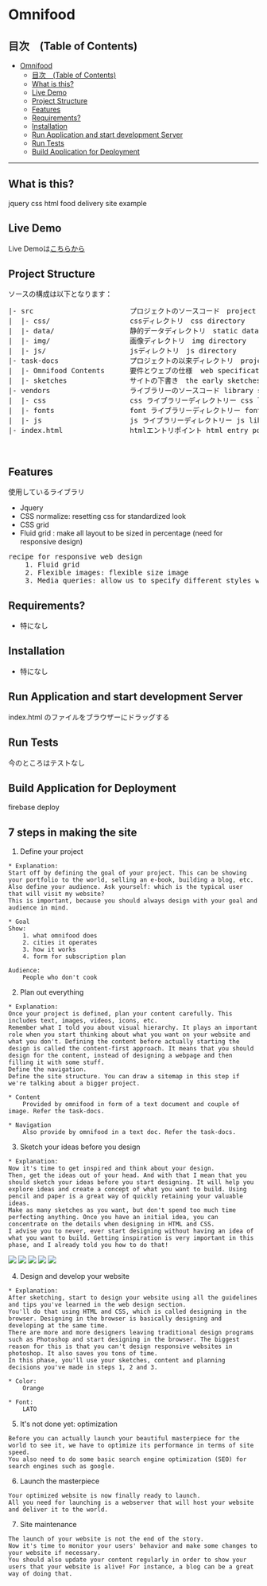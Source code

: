 # Omnifood 

## 目次　(Table of Contents)
- [Omnifood](#omnifood)
  - [目次　(Table of Contents)](#%e7%9b%ae%e6%ac%a1-table-of-contents)
  - [What is this?](#what-is-this)
  - [Live Demo](#live-demo)
  - [Project Structure](#project-structure)
  - [Features](#features)
  - [Requirements?](#requirements)
  - [Installation](#installation)
  - [Run Application and start development Server](#run-application-and-start-development-server)
  - [Run Tests](#run-tests)
  - [Build Application for Deployment](#build-application-for-deployment)

---

## What is this?
jquery css html food delivery site example

## Live Demo

Live Demoは[こちらから](https://omnifood-4abd8.firebaseapp.com)

## Project Structure
ソースの構成は以下となります：
<pre>
|- src                       プロジェクトのソースコード　project source code
|  |- css/                   cssディレクトリ　css directory
|  |- data/                  静的データディレクトリ　static data directory
|  |- img/                   画像ディレクトリ　img directory
|  |- js/                    jsディレクトリ　js directory
|- task-docs                 プロジェクトの以来ディレクトリ　project task dir
|  |- Omnifood Contents      要件とウェブの仕様  web specifications
|  |- sketches               サイトの下書き　the early sketches for the whole website
|- vendors                   ライブラリーのソースコード library source code
|  |- css                    css ライブラリーディレクトリー css library directory
|  |- fonts                  font ライブラリーディレクトリー font library directory
|  |- js                     js ライブラリーディレクトリー js library directory
|- index.html                htmlエントリポイント html entry point


</pre>

## Features
使用しているライブラリ
- Jquery
- CSS normalize: resetting css for standardized look 
- CSS grid 
- Fluid grid : make all layout to be sized in percentage (need for responsive design)

<pre>
recipe for responsive web design
    1. Fluid grid
    2. Flexible images: flexible size image
    3. Media queries: allow us to specify different styles with different browser widths
</pre>

## Requirements?
- 特になし

## Installation
- 特になし

## Run Application and start development Server
index.html のファイルをブラウザーにドラッグする

## Run Tests
 今のところはテストなし

## Build Application for Deployment
 firebase deploy

## 7 steps in making the site
1. Define your project
```
* Explanation:
Start off by defining the goal of your project. This can be showing your portfolio to the world, selling an e-book, building a blog, etc.
Also define your audience. Ask yourself: which is the typical user that will visit my website?
This is important, because you should always design with your goal and audience in mind.

* Goal
Show:
    1. what omnifood does
    2. cities it operates
    3. how it works
    4. form for subscription plan

Audience:
    People who don't cook
```
2. Plan out everything
```
* Explanation:
Once your project is defined, plan your content carefully. This includes text, images, videos, icons, etc.
Remember what I told you about visual hierarchy. It plays an important role when you start thinking about what you want on your website and what you don't. Defining the content before actually starting the design is called the content-first approach. It means that you should design for the content, instead of designing a webpage and then filling it with some stuff.
Define the navigation.
Define the site structure. You can draw a sitemap in this step if we're talking about a bigger project.

* Content
    Provided by omnifood in form of a text document and couple of image. Refer the task-docs.

* Navigation
    Also provide by omnifood in a text doc. Refer the task-docs.
```

3. Sketch your ideas before you design
```
* Explanation:
Now it's time to get inspired and think about your design.
Then, get the ideas out of your head. And with that I mean that you should sketch your ideas before you start designing. It will help you explore ideas and create a concept of what you want to build. Using pencil and paper is a great way of quickly retaining your valuable ideas.
Make as many sketches as you want, but don't spend too much time perfecting anything. Once you have an initial idea, you can concentrate on the details when designing in HTML and CSS.
I advise you to never, ever start designing without having an idea of what you want to build. Getting inspiration is very important in this phase, and I already told you how to do that!
```
<img src="./task-docs/sketches/1.png">
<img src="./task-docs/sketches/2.png">
<img src="./task-docs/sketches/3.png">
<img src="./task-docs/sketches/4.png">
<img src="./task-docs/sketches/5.png">

4. Design and develop your website
```
* Explanation:
After sketching, start to design your website using all the guidelines and tips you've learned in the web design section.
You'll do that using HTML and CSS, which is called designing in the browser. Designing in the browser is basically designing and developing at the same time.
There are more and more designers leaving traditional design programs such as Photoshop and start designing in the browser. The biggest reason for this is that you can't design responsive websites in photoshop. It also saves you tons of time.
In this phase, you'll use your sketches, content and planning decisions you've made in steps 1, 2 and 3.

* Color:
    Orange

* Font:
    LATO

```
5. It's not done yet: optimization
```
Before you can actually launch your beautiful masterpiece for the world to see it, we have to optimize its performance in terms of site speed.
You also need to do some basic search engine optimization (SEO) for search engines such as google.
```
6. Launch the masterpiece
```
Your optimized website is now finally ready to launch.
All you need for launching is a webserver that will host your website and deliver it to the world.
```
7. Site maintenance
```
The launch of your website is not the end of the story.
Now it's time to monitor your users' behavior and make some changes to your website if necessary.
You should also update your content regularly in order to show your users that your website is alive! For instance, a blog can be a great way of doing that.
```